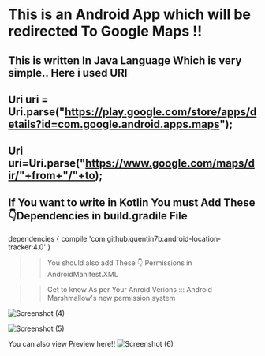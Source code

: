  # This is an Android App which will be redirected To Google Maps !!
 ## This is written In Java Language Which is very simple.. Here i used URI 

 ##  Uri  uri = Uri.parse("https://play.google.com/store/apps/details?id=com.google.android.apps.maps");

## Uri uri=Uri.parse("https://www.google.com/maps/dir/"+from+"/"+to);

## If You want to write in Kotlin You must Add These 👇Dependencies in build.gradile File

 dependencies {
        compile 'com.github.quentin7b:android-location-tracker:4.0'
}

>>You should also add These 👇 Permissions in AndroidManifest.XML
<uses-permission android:name="android.permission.ACCESS_FINE_LOCATION" />
<uses-permission android:name="android.permission.ACCESS_COARSE_LOCATION" />

>>Get to know As per Your Anroid Verions ::: Android Marshmallow's new permission system

<permission-group
   android:name="android.permission-group.LOCATION"
   android:label="A label for your permission"
   android:description="A description for the permission" />

![Screenshot (4)](https://github.com/Alekhya-Abbaraju/GoogleMapsLocationTrackerApp/assets/129656745/605244ae-71e2-4ed1-8946-504b94041e4c)

![Screenshot (5)](https://github.com/Alekhya-Abbaraju/GoogleMapsLocationTrackerApp/assets/129656745/8b9a4958-9fef-4b3e-9302-46917e88ff9f)

You can also view Preview here!!
![Screenshot (6)](https://github.com/Alekhya-Abbaraju/GoogleMapsLocationTrackerApp/assets/129656745/25799c1d-c17a-4565-a773-f81e04ab19d2)


